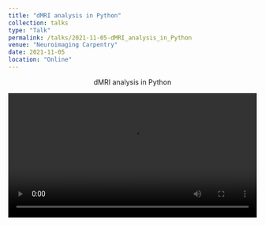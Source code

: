 ```yaml
---
title: "dMRI analysis in Python"
collection: talks
type: "Talk"
permalink: /talks/2021-11-05-dMRI_analysis_in_Python
venue: "Neuroimaging Carpentry"
date: 2021-11-05
location: "Online"
---
```


<p align="center">
    dMRI analysis in Python
</p>
<p align="center">
    <video style="width:100%" controls>
    <source src="https://www.youtube.com/watch?v=HM3lMplqTM4&t=3338s?raw=true" type="video/mp4">
    </video>
</p>
